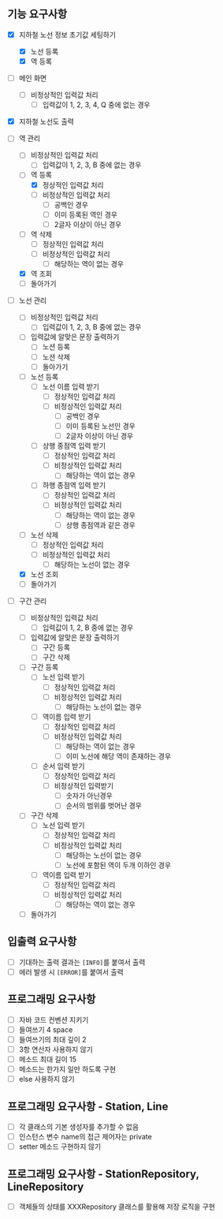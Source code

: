 ## 기능 요구사항

- [x] 지하철 노선 정보 초기값 세팅하기
    - [x] 노선 등록
    - [x] 역 등록

- [ ] 메인 화면
    - [ ] 비정상적인 입력값 처리
        - [ ] 입력값이 1, 2, 3, 4, Q 중에 없는 경우

- [x] 지하철 노선도 출력

- [ ] 역 관리
    - [ ] 비정상적인 입력값 처리
        - [ ] 입력값이 1, 2, 3, B 중에 없는 경우
    - [ ] 역 등록
        - [x] 정상적인 입력값 처리
        - [ ] 비정상적인 입력값 처리
            - [ ] 공백인 경우
            - [ ] 이미 등록된 역인 경우
            - [ ] 2글자 이상이 아닌 경우
    - [ ] 역 삭제
        - [ ] 정상적인 입력값 처리
        - [ ] 비정상적인 입력값 처리
            - [ ] 해당하는 역이 없는 경우
    - [x] 역 조회
    - [ ] 돌아가기

- [ ] 노선 관리
    - [ ] 비정상적인 입력값 처리
        - [ ] 입력값이 1, 2, 3, B 중에 없는 경우
    - [ ] 입력값에 알맞은 문장 출력하기
        - [ ] 노션 등록
        - [ ] 노션 삭제
        - [ ] 돌아가기
    - [ ] 노선 등록
        - [ ] 노선 이름 입력 받기
            - [ ] 정상적인 입력값 처리
            - [ ] 비정상적인 입력값 처리
                - [ ] 공백인 경우
                - [ ] 이미 등록된 노선인 경우
                - [ ] 2글자 이상이 아닌 경우
        - [ ] 상행 종점역 입력 받기
            - [ ] 정상적인 입력값 처리
            - [ ] 비정상적인 입력값 처리
                - [ ] 해당하는 역이 없는 경우
        - [ ] 하행 종점역 입력 받기
            - [ ] 정상적인 입력값 처리
            - [ ] 비정상적인 입력값 처리
                - [ ] 해당하는 역이 없는 경우
                - [ ] 상행 종점역과 같은 경우
    - [ ] 노선 삭제
        - [ ] 정상적인 입력값 처리
        - [ ] 비정상적인 입력값 처리
            - [ ] 해당하는 노선이 없는 경우
    - [x] 노선 조회
    - [ ] 돌아가기

- [ ] 구간 관리
    - [ ] 비정상적인 입력값 처리
        - [ ] 입력값이 1, 2, B 중에 없는 경우
    - [ ] 입력값에 알맞은 문장 출력하기
        - [ ] 구간 등록
        - [ ] 구간 삭제
    - [ ] 구간 등록
        - [ ] 노선 입력 받기
            - [ ] 정상적인 입력값 처리
            - [ ] 비정상적인 입력값 처리
                - [ ] 해당하는 노선이 없는 경우
        - [ ] 역이름 입력 받기
            - [ ] 정상적인 입력값 처리
            - [ ] 비정상적인 입력값 처리
                - [ ] 해당하는 역이 없는 경우
                - [ ] 이미 노선에 해당 역이 존재하는 경우
        - [ ] 순서 입력 받기
            - [ ] 정상적인 입력값 처리
            - [ ] 비정상적인 입력받기
                - [ ] 숫자가 아닌경우
                - [ ] 순서의 범위를 벗어난 경우
    - [ ] 구간 삭제
        - [ ] 노선 입력 받기
            - [ ] 정상적인 입력값 처리
            - [ ] 비정상적인 입력값 처리
                - [ ] 해당하는 노선이 없는 경우
                - [ ] 노선에 포함된 역이 두개 이하인 경우
        - [ ] 역이름 입력 받기
            - [ ] 정상적인 입력값 처리
            - [ ] 비정상적인 입력값 처리
                - [ ] 해당하는 역이 없는 경우
    - [ ] 돌아가기

## 입출력 요구사항

- [ ] 기대하는 출력 결과는 `[INFO]`를 붙여서 출력
- [ ] 에러 발생 시 `[ERROR]`를 붙여서 출력

## 프로그래밍 요구사항

- [ ] 자바 코드 컨벤션 지키기
- [ ] 들여쓰기 4 space
- [ ] 들여쓰기의 최대 깊이 2
- [ ] 3항 연산자 사용하지 않기
- [ ] 메소드 최대 길이 15
- [ ] 메소드는 한가지 일만 하도록 구현
- [ ] else 사용하지 않기

## 프로그래밍 요구사항 - Station, Line

- [ ] 각 클래스의 기본 생성자를 추가할 수 없음
- [ ] 인스턴스 변수 name의 접근 제어자는 private
- [ ] setter 메소드 구현하지 않기

## 프로그래밍 요구사항 - StationRepository, LineRepository

- [ ] 객체들의 상태를 XXXRepository 클래스를 활용해 저장 로직을 구현